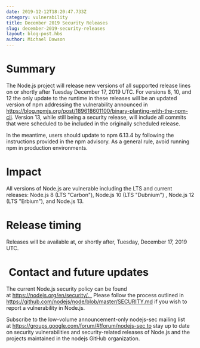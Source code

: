 ```yaml
---
date: 2019-12-12T18:20:47.733Z
category: vulnerability
title: December 2019 Security Releases
slug: december-2019-security-releases
layout: blog-post.hbs
author: Michael Dawson 
---
```


# Summary  

The Node.js project will release new versions of all supported release lines on or shortly after Tuesday December 17, 2019 UTC. For versions 8, 10, and 12 the only update to the runtime in these releases will be an updated version of npm addressing the vulnerability announced in https://blog.npmjs.org/post/189618601100/binary-planting-with-the-npm-cli. Version 13, while still being a security release, will include all commits that were scheduled to be included in the originally scheduled release.

In the meantime, users should update to npm 6.13.4 by following the instructions provided in the npm advisory. As a general rule, avoid running npm in production environments.

# Impact

All versions of Node.js are vulnerable including the LTS and current releases: Node.js 8 (LTS "Carbon"), Node.js 10 (LTS "Dubnium") , Node.js 12 (LTS "Erbium"), and Node.js 13.

# Release timing 

Releases will be available at, or shortly after, Tuesday, December 17, 2019 UTC.

#  Contact and future updates  

The current Node.js security policy can be found at https://nodejs.org/en/security/.   Please follow the process outlined in https://github.com/nodejs/node/blob/master/SECURITY.md if you wish to report a vulnerability in Node.js.  

Subscribe to the low-volume announcement-only nodejs-sec mailing list at https://groups.google.com/forum/#!forum/nodejs-sec to stay up to date on security vulnerabilities and security-related releases of Node.js and the projects maintained in the nodejs GitHub organization. 
